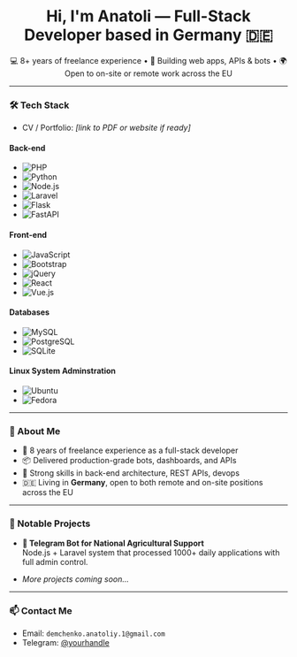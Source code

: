 <h1 align="center">Hi, I'm Anatoli — Full-Stack Developer based in Germany 🇩🇪</h1>

<p align="center">
💻 8+ years of freelance experience • 🚀 Building web apps, APIs & bots • 🌍 Open to on-site or remote work across the EU
</p>

---

### 🛠️ Tech Stack

- CV / Portfolio: _[link to PDF or website if ready]_
#### Back-end

- ![PHP](https://img.shields.io/badge/php-%23777BB4.svg?style=for-the-badge&logo=php&logoColor=white)
- ![Python](https://img.shields.io/badge/python-3670A0?style=for-the-badge&logo=python&logoColor=ffdd54)
- ![Node.js](https://img.shields.io/badge/Node.js-43853D?style=for-the-badge&logo=node.js&logoColor=white)
- ![Laravel](https://img.shields.io/badge/laravel-%23FF2D20.svg?style=for-the-badge&logo=laravel&logoColor=white)
- ![Flask](https://img.shields.io/badge/flask-%23000.svg?style=for-the-badge&logo=flask&logoColor=white)
- ![FastAPI](https://img.shields.io/badge/FastAPI-005571?style=for-the-badge&logo=fastapi)

#### Front-end

- ![JavaScript](https://img.shields.io/badge/javascript-%23323330.svg?style=for-the-badge&logo=javascript&logoColor=%23F7DF1E)
- ![Bootstrap](https://img.shields.io/badge/bootstrap-%23563D7C.svg?style=for-the-badge&logo=bootstrap&logoColor=white)
- ![jQuery](https://img.shields.io/badge/jquery-%230769AD.svg?style=for-the-badge&logo=jquery&logoColor=white)
- ![React](https://img.shields.io/badge/react-%2320232a.svg?style=for-the-badge&logo=react&logoColor=%2361DAFB)
- ![Vue.js](https://img.shields.io/badge/vuejs-%2335495e.svg?style=for-the-badge&logo=vuedotjs&logoColor=%234FC08D)

#### Databases

- ![MySQL](https://img.shields.io/badge/MySQL-00000F?style=for-the-badge&logo=mysql&logoColor=white)
- ![PostgreSQL](https://img.shields.io/badge/PostgreSQL-316192?style=for-the-badge&logo=postgresql&logoColor=white)
- ![SQLite](https://img.shields.io/badge/SQLite-07405E?style=for-the-badge&logo=sqlite&logoColor=white)

#### Linux System Adminstration

- ![Ubuntu](https://img.shields.io/badge/Ubuntu-E95420?style=for-the-badge&logo=ubuntu&logoColor=white)
- ![Fedora](https://img.shields.io/badge/Fedora-E95420?style=for-the-badge&logo=ubuntu&logoColor=white)

---

### 📌 About Me

- 🧠 8 years of freelance experience as a full-stack developer  
- 📦 Delivered production-grade bots, dashboards, and APIs  
- 🧩 Strong skills in back-end architecture, REST APIs, devops  
- 🇩🇪 Living in **Germany**, open to both remote and on-site positions across the EU

---

### 📂 Notable Projects

- **🧾 Telegram Bot for National Agricultural Support**  
  Node.js + Laravel system that processed 1000+ daily applications with full admin control.

- _More projects coming soon..._

---

### 📫 Contact Me

- Email: `demchenko.anatoliy.1@gmail.com`  
- Telegram: [@yourhandle](https://t.me/freelancevip)  

